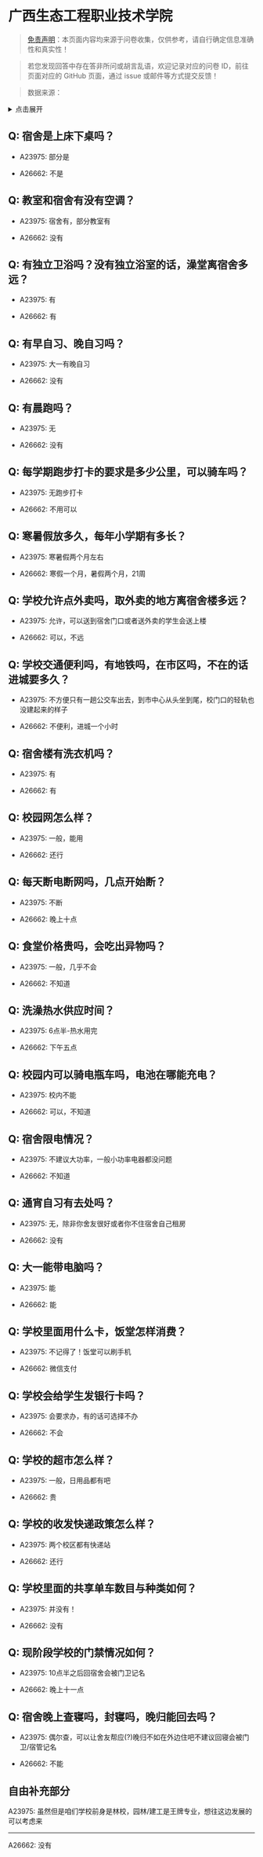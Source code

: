 # 广西生态工程职业技术学院

> [免责声明](https://colleges.chat/#_3)：本页面内容均来源于问卷收集，仅供参考，请自行确定信息准确性和真实性！

> 若您发现回答中存在答非所问或胡言乱语，欢迎记录对应的问卷 ID，前往页面对应的 GitHub 页面，通过 issue 或邮件等方式提交反馈！

> 数据来源：

<details><summary>点击展开</summary>
<ul>
<li>A23975: 匿名 (2024 年 06 月)</li>
<li>A26662: 匿名 (2024 年 08 月)</li>
</ul>
</details>

## Q: 宿舍是上床下桌吗？

- A23975: 部分是

- A26662: 不是

## Q: 教室和宿舍有没有空调？

- A23975: 宿舍有，部分教室有

- A26662: 没有

## Q: 有独立卫浴吗？没有独立浴室的话，澡堂离宿舍多远？

- A23975: 有

- A26662: 有

## Q: 有早自习、晚自习吗？

- A23975: 大一有晚自习

- A26662: 没有

## Q: 有晨跑吗？

- A23975: 无

- A26662: 没有

## Q: 每学期跑步打卡的要求是多少公里，可以骑车吗？

- A23975: 无跑步打卡

- A26662: 不用可以

## Q: 寒暑假放多久，每年小学期有多长？

- A23975: 寒暑假两个月左右

- A26662: 寒假一个月，暑假两个月，21周

## Q: 学校允许点外卖吗，取外卖的地方离宿舍楼多远？

- A23975: 允许，可以送到宿舍门口或者送外卖的学生会送上楼

- A26662: 可以，不远

## Q: 学校交通便利吗，有地铁吗，在市区吗，不在的话进城要多久？

- A23975: 不方便只有一趟公交车出去，到市中心从头坐到尾，校门口的轻轨也没建起来的样子

- A26662: 不便利，进城一个小时

## Q: 宿舍楼有洗衣机吗？

- A23975: 有

- A26662: 有

## Q: 校园网怎么样？

- A23975: 一般，能用

- A26662: 还行

## Q: 每天断电断网吗，几点开始断？

- A23975: 不断

- A26662: 晚上十点

## Q: 食堂价格贵吗，会吃出异物吗？

- A23975: 一般，几乎不会

- A26662: 不知道

## Q: 洗澡热水供应时间？

- A23975: 6点半-热水用完

- A26662: 下午五点

## Q: 校园内可以骑电瓶车吗，电池在哪能充电？

- A23975: 校内不能

- A26662: 可以，不知道

## Q: 宿舍限电情况？

- A23975: 不建议大功率，一般小功率电器都没问题

- A26662: 不知道

## Q: 通宵自习有去处吗？

- A23975: 无，除非你舍友很好或者你不住宿舍自己租房

- A26662: 没有

## Q: 大一能带电脑吗？

- A23975: 能

- A26662: 能

## Q: 学校里面用什么卡，饭堂怎样消费？

- A23975: 不记得了！饭堂可以刷手机

- A26662: 微信支付

## Q: 学校会给学生发银行卡吗？

- A23975: 会要求办，有的话可选择不办

- A26662: 不会

## Q: 学校的超市怎么样？

- A23975: 一般，日用品都有吧

- A26662: 贵

## Q: 学校的收发快递政策怎么样？

- A23975: 两个校区都有快递站

- A26662: 还行

## Q: 学校里面的共享单车数目与种类如何？

- A23975: 并没有！

- A26662: 没有

## Q: 现阶段学校的门禁情况如何？

- A23975: 10点半之后回宿舍会被门卫记名

- A26662: 晚上十一点

## Q: 宿舍晚上查寝吗，封寝吗，晚归能回去吗？

- A23975: 偶尔查，可以让舍友帮应(?)晚归不如在外边住吧不建议回寝会被门卫/宿管记名

- A26662: 不能

## 自由补充部分

A23975: 虽然但是咱们学校前身是林校，园林/建工是王牌专业，想往这边发展的可以考虑来

***

A26662: 没有